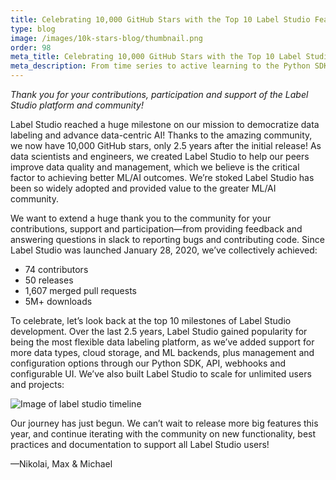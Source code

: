 ```yaml
---
title: Celebrating 10,000 GitHub Stars with the Top 10 Label Studio Features
type: blog
image: /images/10k-stars-blog/thumbnail.png
order: 98
meta_title: Celebrating 10,000 GitHub Stars with the Top 10 Label Studio Features
meta_description: From time series to active learning to the Python SDK, check out the top 10 features on the path to 10,000 GitHub stars and growing!
---
```


*Thank you for your contributions, participation and support of the Label Studio platform and community!*

Label Studio reached a huge milestone on our mission to democratize data labeling and advance data-centric AI!  Thanks to the amazing community, we now have 10,000 GitHub stars, only 2.5 years after the initial release! As data scientists and engineers, we created Label Studio to help our peers improve data quality and management, which we believe is the critical factor to achieving better ML/AI outcomes. We’re stoked Label Studio has been so widely adopted and provided value to the greater ML/AI community.

We want to extend a huge thank you to the community for your contributions, support and participation—from providing feedback and answering questions in slack to reporting bugs and contributing code. Since Label Studio was launched January 28, 2020, we’ve collectively achieved:
- 74 contributors
- 50 releases
- 1,607 merged pull requests
- 5M+ downloads

To celebrate, let’s look back at the top 10 milestones of Label Studio development. Over the last 2.5 years, Label Studio gained popularity for being the most flexible data labeling platform, as we’ve added support for more data types, cloud storage, and ML backends, plus management and configuration options through our Python SDK, API, webhooks and configurable UI. We’ve also built Label Studio to scale for unlimited users and projects:
<br>

<img src="/images/10k-stars-blog/blog-timeline.png" alt="Image of label studio timeline" class="gif-border" />

Our journey has just begun. We can’t wait to release more big features this year, and continue iterating with the community on new functionality, best practices and documentation to support all Label Studio users!

—Nikolai, Max & Michael